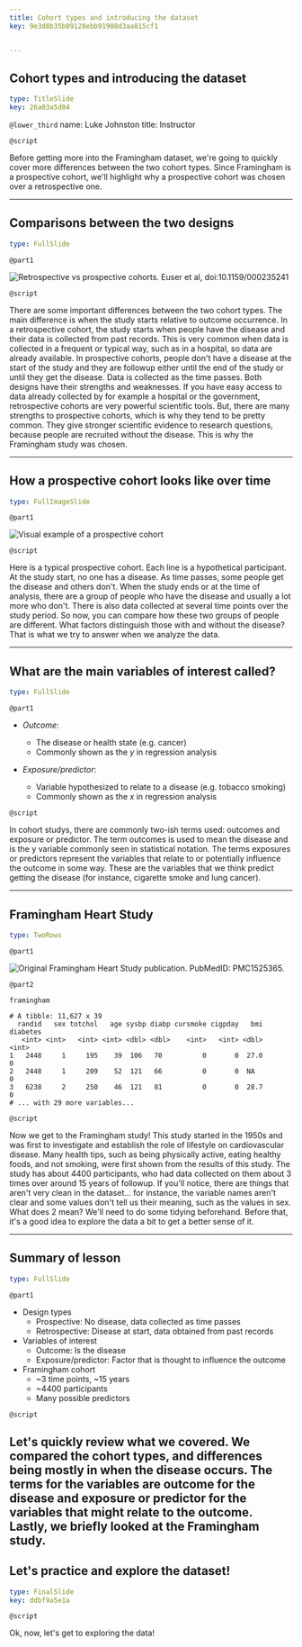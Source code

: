 ```yaml
---
title: Cohort types and introducing the dataset
key: 9e3d8b35b89128ebb91908d3aa815cf1


---
```

## Cohort types and introducing the dataset

```yaml
type: TitleSlide
key: 26a03a5d84
```

`@lower_third`
name: Luke Johnston
title: Instructor

`@script`

Before getting more into the Framingham dataset, we're going to quickly cover more differences between the two cohort types. Since Framingham is a prospective cohort, we'll highlight why a prospective cohort was chosen over a retrospective one.

---
## Comparisons between the two designs

```yaml
type: FullSlide
```

`@part1`

![Retrospective vs prospective cohorts. Euser et al, doi:10.1159/000235241](http://s3.amazonaws.com/assets.datacamp.com/production/repositories/2079/datasets/a183894d11c7317da3f4831b9e6b75cb4929942d/pro-vs-retro.png)

`@script`

There are some important differences between the two cohort types. The main difference is when the study starts relative to outcome occurrence. In a retrospective cohort, the study starts when people have the disease and their data is collected from past records. This is very common when data is collected in a frequent or typical way, such as in a hospital, so data are already available. In prospective cohorts, people don't have a disease at the start of the study and they are followup either until the end of the study or until they get the disease. Data is collected as the time passes. Both designs have their strengths and weaknesses. If you have easy access to data already collected by for example a hospital or the government, retrospective cohorts are very powerful scientific tools. But, there are many strengths to prospective cohorts, which is why they tend to be pretty common. They give stronger scientific evidence to research questions, because people are recruited without the disease. This is why the Framingham study was chosen.

---
## How a prospective cohort looks like over time

```yaml
type: FullImageSlide
```

`@part1`

![Visual example of a prospective cohort](http://s3.amazonaws.com/assets.datacamp.com/production/repositories/2079/datasets/5008b35c45932322dbbdc87458ff4456ecaafedc/plot-prospective-outcome.png)

`@script`

Here is a typical prospective cohort. Each line is a hypothetical participant. At the study start, no one has a disease. As time passes, some people get the disease and others don't. When the study ends or at the time of analysis, there are a group of people who have the disease and usually a lot more who don't. There is also data collected at several time points over the study period. So now, you can compare how these two groups of people are different. What factors distinguish those with and without the disease? That is what we try to answer when we analyze the data.

---
## What are the main variables of interest called?

```yaml
type: FullSlide
```

`@part1`

- *Outcome*: 
    - The disease or health state (e.g. cancer)
    - Commonly shown as the $y$ in regression analysis

- *Exposure/predictor*: 
    - Variable hypothesized to relate to a disease (e.g. tobacco smoking)
    - Commonly shown as the $x$ in regression analysis

`@script`

In cohort studys, there are commonly two-ish terms used: outcomes and exposure or predictor. The term outcomes is used to mean the disease and is the y variable commonly seen in statistical notation. The terms exposures or predictors represent the variables that relate to or potentially influence the outcome in some way. These are the variables that we think predict getting the disease (for instance, cigarette smoke and lung cancer).

---
## Framingham Heart Study

```yaml
type: TwoRows
```

`@part1`

![Original Framingham Heart Study publication. PubMedID: PMC1525365.](http://s3.amazonaws.com/assets.datacamp.com/production/repositories/2079/datasets/fb4a5797d1d3f1ea761ce274b23248e606775bf0/framingham-study.png)

`@part2`

```{r}
framingham
```

```
# A tibble: 11,627 x 39
  randid   sex totchol   age sysbp diabp cursmoke cigpday   bmi diabetes
   <int> <int>   <int> <int> <dbl> <dbl>    <int>   <int> <dbl>    <int>
1   2448     1     195    39  106   70          0       0  27.0        0
2   2448     1     209    52  121   66          0       0  NA          0
3   6238     2     250    46  121   81          0       0  28.7        0
# ... with 29 more variables...
```

`@script`

Now we get to the Framingham study! This study started in the 1950s and was first to investigate and establish the role of lifestyle on cardiovascular disease. Many health tips, such as being physically active, eating healthy foods, and not smoking, were first shown from the results of this study. The study has about 4400 participants, who had data collected on them about 3 times over around 15 years of followup.  If you'll notice, there are things that aren't very clean in the dataset... for instance, the variable names aren't clear and some values don't tell us their meaning, such as the values in sex. What does 2 mean? We'll need to do some tidying beforehand. Before that, it's a good idea to explore the data a bit to get a better sense of it.

---
## Summary of lesson

```yaml
type: FullSlide
```

`@part1`

- Design types
    - Prospective: No disease, data collected as time passes
    - Retrospective: Disease at start, data obtained from past records
- Variables of interest
    - Outcome: Is the disease 
    - Exposure/predictor: Factor that is thought to influence the outcome
- Framingham cohort
    - ~3 time points, ~15 years
    - ~4400 participants
    - Many possible predictors

`@script`

Let's quickly review what we covered. We compared the cohort types, and differences being mostly in when the disease occurs. The terms for the variables are outcome for the disease and exposure or predictor for the variables that might relate to the outcome. Lastly, we briefly looked at the Framingham study. 
---
## Let's practice and explore the dataset!

```yaml
type: FinalSlide
key: ddbf9a5e1a
```

`@script`

Ok, now, let's get to exploring the data!
